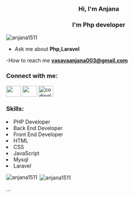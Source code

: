 
<h3 align="center">Hi, I'm Anjana</h3>
<h3 align="center"> I'm Php developer</h3>

<p align="left"> <img src="https://komarev.com/ghpvc/?username=anjana1511&label=Profile%20views&color=0e75b6&style=flat" alt="anjana1511" /> </p>

- Ask me about **Php,Laravel**

-How to reach me **vasavaanjana003@gmail.com**

<p align="left">
<h3 align="left">Connect with me:</h3>
      <div class="social-tabs">
        <a href="https://github.com/anjana1511" class="github-tab"><img align="center" src="https://cdn.jsdelivr.net/npm/simple-icons@3.0.1/icons/github.svg" height="30" width="40" /></a>
        <a href="https://www.linkedin.com/in/anjana-vasava-442079140" class="linkedin-tab"><img align="center" src="https://cdn.jsdelivr.net/npm/simple-icons@3.0.1/icons/linkedin.svg" height="30" width="40" /></a>
<a href="https://instagram.com/codinglover_2311" target="blank"><img align="center" src="https://cdn.jsdelivr.net/npm/simple-icons@3.0.1/icons/instagram.svg" alt="codinglover_2311" height="30" width="40" /></a>
</p>

<h3 align="left">Skills:</h3>
<li>PHP Developer</li>
        <li>Back End Developer</li>
        <li>Front End Developer</li>
        <li>HTML</li>
        <li>CSS</li>
        <li>JavaScript</li>
        <li>Mysql</li>
        <li>Laravel</li> </p>

<p><img align="left" src="https://github-readme-stats.vercel.app/api/top-langs/?username=anjana1511&layout=compact" alt="anjana1511" /></p>

<p>&nbsp;<img align="center" src="https://github-readme-stats.vercel.app/api?username=anjana1511&show_icons=true" alt="anjana1511" /></p>

 ...


